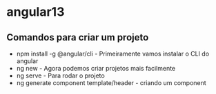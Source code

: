 # angular13

## Comandos para criar um projeto
- npm install -g @angular/cli - Primeiramente vamos instalar o CLI do angular
- ng new <nome> - Agora podemos criar projetos mais facilmente
- ng serve - Para rodar o projeto
-  ng generate component template/header - criando um component

